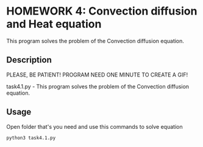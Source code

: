 # HOMEWORK 4: Convection diffusion and Heat equation

This program solves the problem of the Convection diffusion equation.

## Description

PLEASE, BE PATIENT! PROGRAM NEED ONE MINUTE TO CREATE A GIF!

task4.1.py - This program solves the problem of the Convection diffusion equation.

## Usage

Open folder that's you need and use this commands to solve equation

```bash
python3 task4.1.py
```
